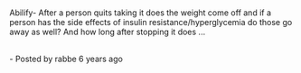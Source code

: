 &#13;   &#13;		&#13;    &#13;    

&#13;        &#13;        &#13;          &#13;        &#13;        
&#13;        Abilify- After a person quits taking it does the weight come off and
if a person has the side effects of insulin resistance/hyperglycemia do those go
away as well?  And how long after stopping it does ...&#13;           &#13;	    
&#13;        &#13;

&#13;&#13;&#13;&#13;    &#13;    
&#13;        - &#13;            Posted by rabbe 6 years ago&#13;            &#13;        
&#13;        &#13;    
&#13;    &#13;    &#13;        &#13;&#13;&#13;	            &#13;&#13;	&#13;	&#13;&#13;
&#13;                &#13;&#13;            
